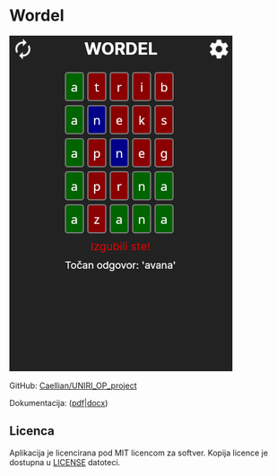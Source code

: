# Wordel

![Prikaz aplikacije](img/preview.png)

GitHub: [Caellian/UNIRI_OP_project](https://github.com/Caellian/UNIRI_OP_project)

Dokumentacija: ([pdf](https://github.com/Caellian/UNIRI_OP_project/raw/main/tin_svagelj.pdf)|[docx](https://github.com/Caellian/UNIRI_OP_project/raw/main/tin_svagelj.docx))

## Licenca

Aplikacija je licencirana pod MIT licencom za softver.
Kopija licence je dostupna u [LICENSE](./LICENSE) datoteci.
